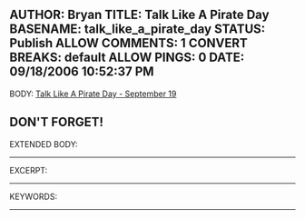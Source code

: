 AUTHOR: Bryan
TITLE: Talk Like A Pirate Day
BASENAME: talk_like_a_pirate_day
STATUS: Publish
ALLOW COMMENTS: 1
CONVERT BREAKS: __default__
ALLOW PINGS: 0
DATE: 09/18/2006 10:52:37 PM
-----
BODY:
<a title="Talk Like A Pirate Day - September 19" href="http://www.talklikeapirate.com/piratehome.html">Talk Like A Pirate Day - September 19</a>

DON'T FORGET!
-----
EXTENDED BODY:

-----
EXCERPT:

-----
KEYWORDS:

-----


